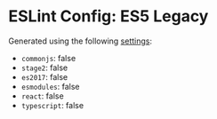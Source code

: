 # ESLint Config: ES5 Legacy

Generated using the following [settings](https://github.com/wildpeaks/packages-eslint-config#readme):

- `commonjs`: false
- `stage2`: false
- `es2017`: false
- `esmodules`: false
- `react`: false
- `typescript`: false
	